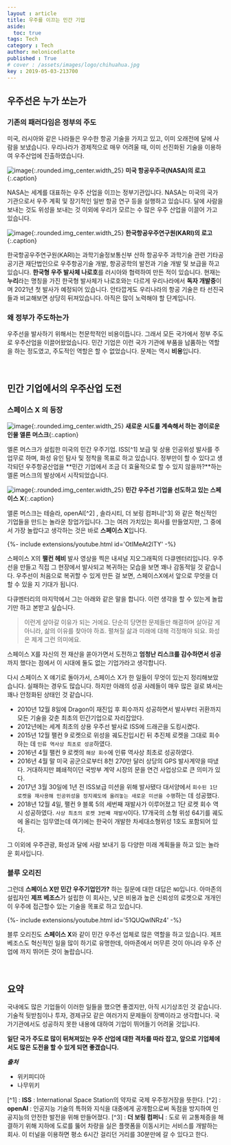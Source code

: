 ```yaml
---
layout : article
title: 우주를 이끄는 민간 기업
aside:
  toc: true
tags: Tech
category : Tech
author: melonicedlatte
published : True
# cover : /assets/images/logo/chihuahua.jpg
key : 2019-05-03-213700
---
```


## 우주선은 누가 쏘는가

### 기존의 패러다임은 정부의 주도

미국, 러시아와 같은 나라들은 우수한 항공 기술을 가지고 있고, 이미 오래전에 달에 사람을 보냈습니다. 우리나라가 경제적으로 매우 어려울 때, 이미 선진화된 기술을 이용하여 우주산업에 진출하였습니다.

![image](/assets/images/20190503/nasaLogo-570x450.png){:.rounded.img_center.width_25}
**미국 항공우주국(NASA)의 로고**{:.caption}

NASA는 세계를 대표하는 우주 산업을 이끄는 정부기관입니다. NASA는 미국의 국가 기관으로서 우주 계획 및 장기적인 일반 항공 연구 등을 실행하고 있습니다. 달에 사람을 보내는 것도 위성을 보내는 것 이외에 우리가 모르는 수 많은 우주 산업을 이끌어 가고 있습니다.

![image](/assets/images/20190503/kari_logo.jpg){:.rounded.img_center.width_25}
**한국항공우주연구원(KARI)의 로고**{:.caption}

한국항공우주연구원(KARI)는 과학기술정보통신부 산하 항공우주 과학기술 관련 기타공공기관 재단법인으로 우주항공기술 개발, 항공공학의 발전과 기술 개발 및 보급을 하고 있습니다. **한국형 우주 발사체 나로호**를 러시아와 협력하여 만든 적이 있습니다. 현재는 **누리**라는 명칭을 가진 한국형 발사체가 나로호와는 다르게 우리나라에서 **독자 개발중**이며 2021년 첫 발사가 예정되어 있습니다. 안타깝게도 우리나라의 항공 기술은 타 선진국들과 비교해보면 상당히 뒤져있습니다. 아직은 많이 노력해야 할 단계입니다.

### 왜 정부가 주도하는가

우주선을 발사하기 위해서는 천문학적인 비용이듭니다. 그래서 모든 국가에서 정부 주도로 우주산업을 이끌어왔었습니다. 민간 기업은 이런 국가 기관에 부품을 납품하는 역할을 하는 정도였고, 주도적인 역할은 할 수 없었습니다. 문제는 역시 **비용**입니다.

<br>

## 민간 기업에서의 우주산업 도전

### 스페이스 X 의 등장

![image](/assets/images/20190503/Elon_Musk_Royal_Society.jpg){:.rounded.img_center.width_25}
**새로운 시도를 계속해서 하는 경이로운 인물 앨론 머스크**{:.caption}

엘론 머스크가 설립한 미국의 민간 우주기업. ISS[^1] 보급 및 상용 인공위성 발사를 주 업무로 하며, 화성 유인 탐사 및 정착을 목표로 하고 있습니다. 정부만이 할 수 있다고 생각되던 우주항공산업을 **민간 기업에서 조금 더 효율적으로 할 수 있지 않을까?**하는 엘론 머스크의 발상에서 시작되었습니다.

![image](/assets/images/20190503/spacex-logo.png){:.rounded.img_center.width_25}
**민간 우주선 기업을 선도하고 있는 스페이스 X**{:.caption}

앨론 머스크는 테슬라, openAI[^2] , 솔라시티, 더 보링 컴퍼니[^3] 와 같은 혁신적인 기업들을 만드는 놀라운 창업가입니다. 그는 여러 가치있는 회사를 만들었지만, 그 중에서 가장 놀랍다고 생각하는 것은 바로 **스페이스 X**입니다.

<div>{%- include extensions/youtube.html id='OtIMeAt2lTY' -%}</div>

스페이스 X의 **팰컨 헤비** 발사 영상을 찍은 내셔널 지오그래픽의 다큐멘터리입니다. 우주선을 만들고 직접 그 현장에서 발사되고 복귀하는 모습을 보면 꽤나 감동적일 것 같습니다. 우주선이 처음으로 복귀할 수 있게 만든 걸 보면, 스페이스X에서 앞으로 무엇을 더 할 수 있을 지 기대가 됩니다.

다큐멘터리의 마지막에서 그는 아래와 같은 말을 합니다. 이런 생각을 할 수 있는게 놀랍기만 하고 본받고 싶습니다.
> 이런게 살아갈 이유가 되는 거에요. 단순히 당면한 문제들만 해결하며 살아갈 게 아니라, 삶의 이유를 찾아야 하죠. 펼쳐질 삶과 미래에 대해 걱정해야 되요. 화성은 제게 그런 의미에요.

스페이스 X를 자신의 전 재산을 쏟아가면서 도전하고 **엄청난 리스크를 감수하면서 성공**까지 했다는 점에서 이 시대에 둘도 없는 기업가라고 생각합니다.

다시 스페이스 X 얘기로 돌아가서, 스페이스 X가 한 일들이 무엇이 있는지 정리해보았습니다. 실패하는 경우도 많습니다. 하지만 아래의 성공 사례들이 매우 많은 걸로 봐서는 꽤나 안정화된 상태인 것 같습니다.

- 2010년 12월 8일에 Dragon이 재진입 후 회수까지 성공하면서 발사부터 귀환까지 모든 기술을 갖춘 최초의 민간기업으로 자리잡았다.
- 2012년에는 세계 최초의 상용 우주선 발사로 ISS에 드래곤을 도킹시켰다.
- 2015년 12월 팰컨 9 로켓으로 위성을 궤도진입시킨 뒤 추진체 로켓을 그대로 회수하는 데 `인류 역사상 최초로 성공`하였다.
- 2016년 4월 팰컨 9 로켓의 `해상 회수`에 인류 역사상 최초로 성공하였다.
- 2016년 4월 말 미국 공군으로부터 8천 270만 달러 상당의 GPS 발사계약을 따냈다. 거대하지만 폐쇄적이던 국방부 계약 시장의 문을 연건 사업상으로 큰 의미가 있다.
- 2017년 3월 30일에 1년 전 ISS보급 미션을 위해 발사됐다 대서양에서 `회수된 1단 로켓을 재사용해 인공위성을 정지궤도에 올려놓는 새로운 미션을 수행`하는 데 성공했다.
- 2018년 12월 4일, 팰컨 9 블록 5의 세번째 재발사가 이루어졌고 1단 로켓 회수 역시 성공하였다. `사상 최초의 로켓 3번째 재발사`이다. 17개국의 소형 위성 64기를 궤도에 올리는 임무였는데 여기에는 한국이 개발한 차세대소형위성 1호도 포함되어 있다.

그 이외에 우주관광, 화성과 달에 사람 보내기 등 다양한 미래 계획들을 하고 있는 놀라운 회사입니다.

### 블루 오리진

그런데 **스페이스 X만 민간 우주기업인가?** 하는 질문에 대한 대답은 `NO`입니다. 아마존의 설립자인 **제프 베조스**가 설립한 이 회사는, 낮은 비용과 높은 신뢰성의 로켓으로 개개인이 우주에 접근할수 있는 기술을 목표로 하고 있습니다.

<div>{%- include extensions/youtube.html id='51QUQwlNRz4' -%}</div>

블루 오리진도 **스페이스 X**와 같이 민간 우주선 업체로 많은 역할을 하고 있습니다. 제프 베조스도 혁신적인 일을 많이 하기로 유명한데, 아마존에서 머무른 것이 아니라 우주 산업에 까지 뛰어든 것이 놀랍습니다.

<br>

## 요약

국내에도 많은 기업들이 이러한 일들을 했으면 좋겠지만, 아직 시기상조인 것 같습니다. 기술적 뒷받침이나 투자, 경제규모 같은 여러가지 문제들이 장벽이라고 생각합니다. 국가기관에서도 성공하지 못한 내용에 대하여 기업이 뛰어들기 어려울 것입니다.

**일단 국가 주도로 많이 뒤쳐져있는 우주 산업에 대한 격차를 따라 잡고, 앞으로 기업체에서도 많은 도전을 할 수 있게 되면 좋겠습니다.**

***출처***

- 위키피디아
- 나무위키

[^1] : **ISS** : International Space Station의 약자로 국제 우주정거장을 뜻한다.
[^2] : **openAI** : 인공지능 기술의 특허와 지식을 대중에게 공개함으로써 독점을 방지하여 인공지능의 안전한 발전을 위해 만들어졌다.
[^3] : **더 보링 컴퍼니** : 도로 위 교통체증을 해결하기 위해 지하에 도로를 뚫어 차량을 실은 플랫폼을 이동시키는 서비스를 개발하는 회사. 이 터널을 이용하면 평소 6시간 걸리던 거리를 30분만에 갈 수 있다고 한다.